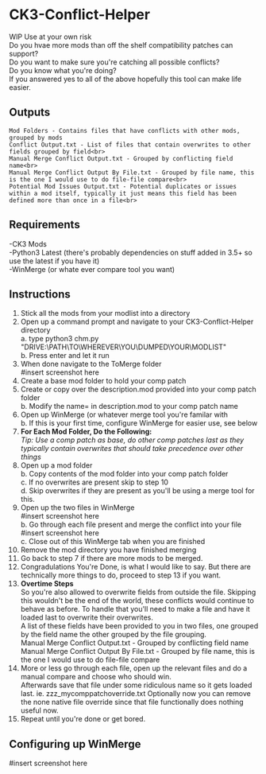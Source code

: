 # CK3-Conflict-Helper
WIP Use at your own risk<br>
Do you hvae more mods than off the shelf compatibility patches can support?<br>
Do you want to make sure you're catching all possible conflicts?<br>
Do you know what you're doing?<br>
If you answered yes to all of the above hopefully this tool can make life easier.<br>
## Outputs
    Mod Folders - Contains files that have conflicts with other mods, grouped by mods
    Conflict Output.txt - List of files that contain overwrites to other fields grouped by field<br>
    Manual Merge Conflict Output.txt - Grouped by conflicting field name<br>
    Manual Merge Conflict Output By File.txt - Grouped by file name, this is the one I would use to do file-file compare<br>
    Potential Mod Issues Output.txt - Potential duplicates or issues within a mod itself, typically it just means this field has been defined more than once in a file<br>
## Requirements
-CK3 Mods<br>
-Python3 Latest (there's probably dependencies on stuff added in 3.5+ so use the latest if you have it)<br>
-WinMerge (or whate ever compare tool you want)<br>
<p></p>

## Instructions
1. Stick all the mods from your modlist into a directory<br>
2. Open up a command prompt and navigate to your CK3-Conflict-Helper directory<br>
    a. type python3 chm.py "DRIVE:\PATH\TO\WHEREVER\YOU\DUMPED\YOUR\MODLIST"<br>
    b. Press enter and let it run<br>
3. When done navigate to the ToMerge folder<br>
#insert screenshot here<br>
4. Create a base mod folder to hold your comp patch<br>
5. Create or copy over the description.mod provided into your comp patch folder<br>
    b. Modify the name= in description.mod to your comp patch name<br>
6. Open up WinMerge (or whatever merge tool you're familar with<br>
    b. If this is your first time, configure WinMerge for easier use, see below<br>
7. <b>For Each Mod Folder, Do the Following:</b><br>
<i>Tip: Use a comp patch as base, do other comp patches last as they typically contain overwrites that should take precedence over other things</i><br>
8. Open up a mod folder<br>
    b.  Copy contents of the mod folder into your comp patch folder<br>
    c. If no overwrites are present skip to step 10<br>
    d. Skip overwrites if they are present as you'll be using a merge tool for this.<br>
9. Open up the two files in WinMerge<br>
#insert screenshot here<br>
    b. Go through each file present and merge the conflict into your file<br>
        #insert screenshot here<br>
    c. Close out of this WinMerge tab when you are finished<br>
10. Remove the mod directory you have finished merging <br>
11. Go back to step 7 if there are more mods to be merged.<br>
12. Congradulations You're Done, is what I would like to say.  But there are technically more things to do, proceed to step 13 if you want.<br>
13. <b>Overtime Steps</b><br>
    So you're also allowed to overwrite fields from outside the file.  Skipping this wouldn't be the end of the world, these conflicts would continue to behave as before. To handle that you'll need to make a file and have it loaded last to overwrite their overwrites.<br>
    A list of these fields have been provided to you in two files, one grouped by the field name the other grouped by the file grouping.<br>
    Manual Merge Conflict Output.txt - Grouped by conflicting field name<br>
    Manual Merge Conflict Output By File.txt - Grouped by file name, this is the one I would use to do file-file compare<br>
15. More or less go through each file, open up the relevant files and do a manual compare and choose who should win.<br>
    Afterwards save that file under some ridiculous name so it gets loaded last. ie. zzz_mycomppatchoverride.txt
    Optionally now you can remove the none native file override since that file functionally does nothing useful now.
17. Repeat until you're done or get bored.

## Configuring up WinMerge
#insert screenshot here<br>
